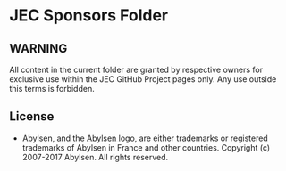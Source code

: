 # JEC Sponsors Folder

## WARNING

All content in the current folder are granted by respective owners for exclusive use within the JEC GitHub Project pages only. Any use outside this terms is forbidden.

## License

* Abylsen, and the [Abylsen logo](https://raw.githubusercontent.com/pechemann/JEC/master/sponsors/abylsen-logo.png), are either trademarks or registered trademarks of Abylsen in France and other countries. Copyright (c) 2007-2017 Abylsen.
 All rights reserved.
